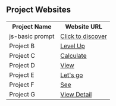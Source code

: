 
<h2>Project Websites</h2>

<table>
    <tr>
        <th>Project Name</th>
        <th>Website URL</th>
    </tr>
    <tr>
        <td>js-basic prompt</td>
        <td><a href="js-projects-01.netlify.app" target="_blank">Click to discover</a></td>
    </tr>
    <tr>
        <td>Project B</td>
        <td><a href="js-projects-02.netlify.app" target="_blank">Level Up</a></td>
    </tr>
    <tr>
        <td>Project C</td>
        <td><a href="js-projects-03-cal.netlify.app" target="_blank">Calculate</a></td>
    </tr>
    <tr>
        <td>Project D</td>
        <td><a href="js-projects-04.netlify.app" target="_blank">View</a></td>
    </tr>
    <tr>
        <td>Project E</td>
        <td><a href="js-projects-05.netlify.app" target="_blank">Let's go</a></td>
    </tr>
    <tr>
        <td>Project F</td>
        <td><a href="js-project-06.netlify.app" target="_blank">See</a></td>
    </tr>
    <tr>
        <td>Project G</td>
        <td><a href="js-generate-captcha.netlify.app" target="_blank">View Detail</a></td>
    </tr>
</table>


